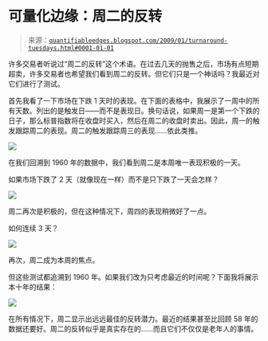 <!--yml

category: 未分类

date: 2024-05-18 13:29:55

-->

# 可量化边缘：周二的反转

> 来源：[`quantifiableedges.blogspot.com/2009/01/turnaround-tuesdays.html#0001-01-01`](http://quantifiableedges.blogspot.com/2009/01/turnaround-tuesdays.html#0001-01-01)

许多交易者听说过“周二的反转”这个术语。在过去几天的抛售之后，市场有点短期超卖，许多交易者也希望我们看到周二的反转。但它们只是一个神话吗？我最近对它们进行了测试。

首先我看了一下市场在下跌 1 天时的表现。在下面的表格中，我展示了一周中的所有天数。列出的是触发日——而不是表现日。换句话说，如果周一是第一个下跌的日子，那么标普指数将在收盘时买入，然后在周二的收盘时卖出。因此，周一的触发跟踪周二的表现。周二的触发跟踪周三的表现……依此类推。

![](https://blogger.googleusercontent.com/img/b/R29vZ2xl/AVvXsEiPuvDR9gf3OXlfZfdKQJmUW9mWjQSZCt6uiu8vDWf6xzim-6hVhgCg1VAg0SVxGhFcNhabysMbyTax18oF4S47iI3Qft82-KC_t2T-PUn_QSjgKUvjUXcs3Bsk8KG6-0r0FHpcS-JFJBw/s1600-h/2009-1-13+png3.PNG)

在我们回溯到 1960 年的数据中，我们看到周二是本周唯一表现积极的一天。

如果市场下跌了 2 天（就像现在一样）而不是只下跌了一天会怎样？

![](https://blogger.googleusercontent.com/img/b/R29vZ2xl/AVvXsEhpIxey2TcJkQ4cLnQ22UpOTkWQSYvrW3-sm4tfUpLKN1_ZFksx3SkQceR_G35XGR9fJw7Z00q48JVkyZ1U0GiRL9f0tZyxMGH-JV3Y8aLPPR_wDCb40t3wMmQbpO2WYjTB6WTcNP0D-_g/s1600-h/2009-1-13+png2.PNG)

周二再次是积极的，但在这种情况下，周四的表现稍微好了一点。

如何连续 3 天？

![](https://blogger.googleusercontent.com/img/b/R29vZ2xl/AVvXsEj49XqMKXBgmuOcgMa5wL3nt4zq4adWlUbfgBwqS4H8yWtJpOpIYa9fowNIEuzNOvP0IsE24LHsByDzwi0hehazpBXCNTeiu92qvvMYlhg7JtPIQW7GvhowsXpet88DO9kYhn_vBwgC6eI/s1600-h/2009-1-13+png1.PNG)

再次，周二成为本周的焦点。

但这些测试都追溯到 1960 年。如果我们改为只考虑最近的时间呢？下面我将展示本十年的结果：

![](https://blogger.googleusercontent.com/img/b/R29vZ2xl/AVvXsEhzvL75Zkj4ciEf_J-iUNBIXn4z5aHT8vl7WX40dtvsJ2-fa-DA8TUjxT-i4i1XL9gbEuXo2_teksr-fbQO8j-GEQJJtv6bQHKXrUrXnhKQ0NCu9v8iiRAAu8IWGFRHEdL0yAMoo_MmpYw/s1600-h/2009-1-13+png4.PNG)

在所有情况下，周二显示出远远最佳的反转潜力。最近的结果甚至比回顾 58 年的数据还要好。周二的反转似乎是真实存在的……而且它们不仅仅是老年人的事情。
